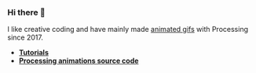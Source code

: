 ### Hi there 👋

I like creative coding and have mainly made [animated gifs](https://bleuje.com/animationsite/) with Processing since 2017.

- [**Tutorials**](https://bleuje.com/tutorials/)
- [**Processing animations source code**](https://github.com/Bleuje/processing-animations-code)
